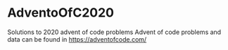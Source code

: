 # AdventoOfC2020
Solutions to 2020  advent of code problems 
Advent of code problems and data can be found in https://adventofcode.com/
